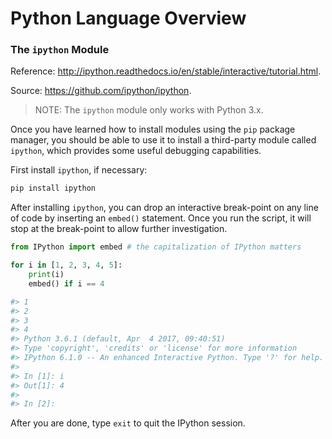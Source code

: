 # Python Language Overview

### The `ipython` Module

Reference: http://ipython.readthedocs.io/en/stable/interactive/tutorial.html.

Source: https://github.com/ipython/ipython.

> NOTE: The `ipython` module only works with Python 3.x.

Once you have learned how to install modules using the `pip` package manager, you should be able to use it to install a third-party module called `ipython`, which provides some useful debugging capabilities.

First install `ipython`, if necessary:

```` sh
pip install ipython
````

After installing `ipython`, you can drop an interactive break-point on any line of code by inserting an `embed()` statement. Once you run the script, it will stop at the break-point to allow further investigation.

```python
from IPython import embed # the capitalization of IPython matters

for i in [1, 2, 3, 4, 5]:
    print(i)
    embed() if i == 4

#> 1
#> 2
#> 3
#> 4
#> Python 3.6.1 (default, Apr  4 2017, 09:40:51)
#> Type 'copyright', 'credits' or 'license' for more information
#> IPython 6.1.0 -- An enhanced Interactive Python. Type '?' for help.
#>
#> In [1]: i
#> Out[1]: 4
#>
#> In [2]:
```

After you are done, type `exit` to quit the IPython session.

